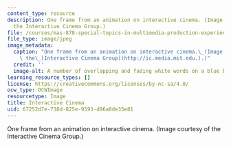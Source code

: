 ```yaml
---
content_type: resource
description: One frame from an animation on interactive cinema. (Image courtesy of
  the Interactive Cinema Group.)
file: /courses/mas-878-special-topics-in-multimedia-production-experiences-in-interactive-art-fall-2003/67252d7e738d825e9593d96a8de35e81_mas-878f03.jpg
file_type: image/jpeg
image_metadata:
  caption: "One frame from an animation on interactive cinema.\_(Image courtesy of\
    \ the\_[Interactive Cinema Group](http://ic.media.mit.edu.).)"
  credit: ''
  image-alt: A number of overlapping and fading white words on a blue background.
learning_resource_types: []
license: https://creativecommons.org/licenses/by-nc-sa/4.0/
ocw_type: OCWImage
resourcetype: Image
title: Interactive Cinema
uid: 67252d7e-738d-825e-9593-d96a8de35e81
---
```

One frame from an animation on interactive cinema. (Image courtesy of the Interactive Cinema Group.)